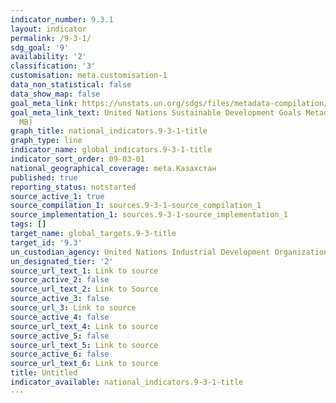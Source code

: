 ```yaml
---
indicator_number: 9.3.1
layout: indicator
permalink: /9-3-1/
sdg_goal: '9'
availability: '2'
classification: '3'
customisation: meta.customisation-1
data_non_statistical: false
data_show_map: false
goal_meta_link: https://unstats.un.org/sdgs/files/metadata-compilation/Metadata-Goal-9.pdf
goal_meta_link_text: United Nations Sustainable Development Goals Metadata (PDF 4.0
  MB)
graph_title: national_indicators.9-3-1-title
graph_type: line
indicator_name: global_indicators.9-3-1-title
indicator_sort_order: 09-03-01
national_geographical_coverage: meta.Казахстан
published: true
reporting_status: notstarted
source_active_1: true
source_compilation_1: sources.9-3-1-source_compilation_1
source_implementation_1: sources.9-3-1-source_implementation_1
tags: []
target_name: global_targets.9-3-title
target_id: '9.3'
un_custodian_agency: United Nations Industrial Development Organization (UNIDO)
un_designated_tier: '2'
source_url_text_1: Link to source
source_active_2: false
source_url_text_2: Link to Source
source_active_3: false
source_url_3: Link to source
source_active_4: false
source_url_text_4: Link to source
source_active_5: false
source_url_text_5: Link to source
source_active_6: false
source_url_text_6: Link to source
title: Untitled
indicator_available: national_indicators.9-3-1-title
---
```

